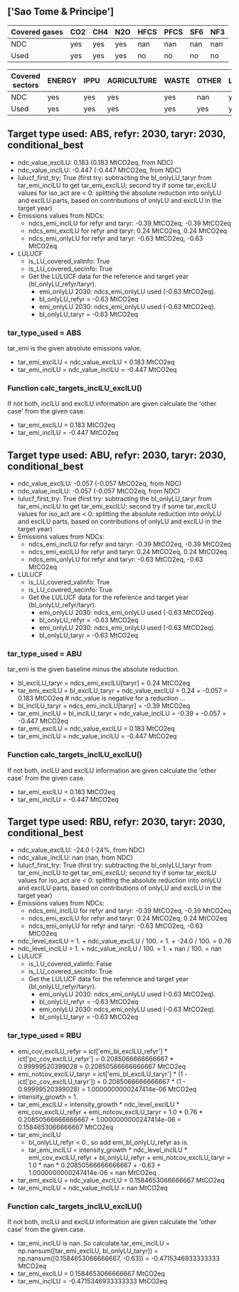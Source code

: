 ## ['Sao Tome & Principe']



| Covered gases | CO2 | CH4 | N2O | HFCS | PFCS | SF6 | NF3 |
| ---- | ---- | ---- | ---- | ---- | ---- | ---- | ----  |
| NDC | yes | yes | yes | nan | nan | nan | nan |
| Used | yes | yes | yes | no | no | no | no |

| Covered sectors | ENERGY | IPPU | AGRICULTURE | WASTE | OTHER | LULUCF |
| ---- | ---- | ---- | ---- | ---- | ---- | ----  |
| NDC | yes | yes | yes | yes | nan | yes |
| Used | yes | yes | yes | yes | yes | yes |



## Target type used: ABS, refyr: 2030, taryr: 2030, conditional_best
- ndc_value_exclLU: 0.183 (0.183 MtCO2eq, from NDC)
- ndc_value_inclLU: -0.447 (-0.447 MtCO2eq, from NDC)
- lulucf_first_try: True
(first try: subtracting the bl_onlyLU_taryr from tar_emi_inclLU to get tar_emi_exclLU;
second try if some tar_exclLU values for iso_act are < 0: splitting the absolute reduction into onlyLU and exclLU parts, based on contributions of onlyLU and exclLU in the target year)
- Emissions values from NDCs:
  - ndcs_emi_inclLU for refyr and taryr: -0.39 MtCO2eq, -0.39 MtCO2eq
  - ndcs_emi_exclLU for refyr and taryr: 0.24 MtCO2eq, 0.24 MtCO2eq
  - ndcs_emi_onlyLU for refyr and taryr: -0.63 MtCO2eq, -0.63 MtCO2eq
- LULUCF
  - is_LU_covered_valinfo: True
  - is_LU_covered_secinfo: True
  - Get the LULUCF data for the reference and target year (bl_onlyLU_refyr/taryr).
    - emi_onlyLU 2030: ndcs_emi_onlyLU used (-0.63 MtCO2eq).
    - bl_onlyLU_refyr = -0.63 MtCO2eq
    - emi_onlyLU 2030: ndcs_emi_onlyLU used (-0.63 MtCO2eq).
    - bl_onlyLU_taryr = -0.63 MtCO2eq
### tar_type_used = ABS
tar_emi is the given absolute emissions value.
- tar_emi_exclLU = ndc_value_exclLU = 0.183 MtCO2eq
- tar_emi_inclLU = ndc_value_inclLU = -0.447 MtCO2eq
### Function calc_targets_inclLU_exclLU()
If not both, inclLU and exclLU information are given calculate the 'other case' from the given case.
- tar_emi_exclLU = 0.183 MtCO2eq
- tar_emi_inclLU = -0.447 MtCO2eq



## Target type used: ABU, refyr: 2030, taryr: 2030, conditional_best
- ndc_value_exclLU: -0.057 (-0.057 MtCO2eq, from NDC)
- ndc_value_inclLU: -0.057 (-0.057 MtCO2eq, from NDC)
- lulucf_first_try: True
(first try: subtracting the bl_onlyLU_taryr from tar_emi_inclLU to get tar_emi_exclLU;
second try if some tar_exclLU values for iso_act are < 0: splitting the absolute reduction into onlyLU and exclLU parts, based on contributions of onlyLU and exclLU in the target year)
- Emissions values from NDCs:
  - ndcs_emi_inclLU for refyr and taryr: -0.39 MtCO2eq, -0.39 MtCO2eq
  - ndcs_emi_exclLU for refyr and taryr: 0.24 MtCO2eq, 0.24 MtCO2eq
  - ndcs_emi_onlyLU for refyr and taryr: -0.63 MtCO2eq, -0.63 MtCO2eq
- LULUCF
  - is_LU_covered_valinfo: True
  - is_LU_covered_secinfo: True
  - Get the LULUCF data for the reference and target year (bl_onlyLU_refyr/taryr).
    - emi_onlyLU 2030: ndcs_emi_onlyLU used (-0.63 MtCO2eq).
    - bl_onlyLU_refyr = -0.63 MtCO2eq
    - emi_onlyLU 2030: ndcs_emi_onlyLU used (-0.63 MtCO2eq).
    - bl_onlyLU_taryr = -0.63 MtCO2eq
### tar_type_used = ABU
tar_emi is the given baseline minus the absolute reduction.
- bl_exclLU_taryr = ndcs_emi_exclLU[taryr] = 0.24 MtCO2eq
- tar_emi_exclLU = bl_exclLU_taryr + ndc_value_exclLU = 0.24 + -0.057 = 0.183 MtCO2eq # ndc_value is negative for a reduction ...
- bl_inclLU_taryr = ndcs_emi_inclLU[taryr] = -0.39 MtCO2eq
- tar_emi_inclLU = bl_inclLU_taryr + ndc_value_inclLU = -0.39 + -0.057 = -0.447 MtCO2eq
- tar_emi_exclLU = ndc_value_exclLU = 0.183 MtCO2eq
- tar_emi_inclLU = ndc_value_inclLU = -0.447 MtCO2eq
### Function calc_targets_inclLU_exclLU()
If not both, inclLU and exclLU information are given calculate the 'other case' from the given case.
- tar_emi_exclLU = 0.183 MtCO2eq
- tar_emi_inclLU = -0.447 MtCO2eq



## Target type used: RBU, refyr: 2030, taryr: 2030, conditional_best
- ndc_value_exclLU: -24.0 (-24%, from NDC)
- ndc_value_inclLU: nan (nan, from NDC)
- lulucf_first_try: True
(first try: subtracting the bl_onlyLU_taryr from tar_emi_inclLU to get tar_emi_exclLU;
second try if some tar_exclLU values for iso_act are < 0: splitting the absolute reduction into onlyLU and exclLU parts, based on contributions of onlyLU and exclLU in the target year)
- Emissions values from NDCs:
  - ndcs_emi_inclLU for refyr and taryr: -0.39 MtCO2eq, -0.39 MtCO2eq
  - ndcs_emi_exclLU for refyr and taryr: 0.24 MtCO2eq, 0.24 MtCO2eq
  - ndcs_emi_onlyLU for refyr and taryr: -0.63 MtCO2eq, -0.63 MtCO2eq
- ndc_level_exclLU = 1. + ndc_value_exclLU / 100. = 1. + -24.0 / 100. = 0.76
- ndc_level_inclLU = 1. + ndc_value_inclLU / 100. = 1. + nan / 100. = nan
- LULUCF
  - is_LU_covered_valinfo: False
  - is_LU_covered_secinfo: True
  - Get the LULUCF data for the reference and target year (bl_onlyLU_refyr/taryr).
    - emi_onlyLU 2030: ndcs_emi_onlyLU used (-0.63 MtCO2eq).
    - bl_onlyLU_refyr = -0.63 MtCO2eq
    - emi_onlyLU 2030: ndcs_emi_onlyLU used (-0.63 MtCO2eq).
    - bl_onlyLU_taryr = -0.63 MtCO2eq
### tar_type_used = RBU
- emi_cov_exclLU_refyr = ict['emi_bl_exclLU_refyr'] * ict['pc_cov_exclLU_refyr'] = 0.2085066666666667 * 0.99999520399028 = 0.20850566666666667 MtCO2eq
- emi_notcov_exclLU_taryr = ict['emi_bl_exclLU_taryr'] * (1 - ict['pc_cov_exclLU_taryr']) = 0.2085066666666667 * (1 - 0.99999520399028) = 1.0000000000247414e-06 MtCO2eq
- intensity_growth = 1.
- tar_emi_exclLU = intensity_growth * ndc_level_exclLU * emi_cov_exclLU_refyr + emi_notcov_exclLU_taryr = 1.0 * 0.76 * 0.20850566666666667 + 1.0000000000247414e-06 = 0.1584653066666667 MtCO2eq
- tar_emi_inclLU
  - bl_onlyLU_refyr < 0., so add emi_bl_onlyLU_refyr as is.
  - tar_emi_inclLU = intensity_growth * ndc_level_inclLU * emi_cov_exclLU_refyr + bl_onlyLU_refyr + emi_notcov_exclLU_taryr = 1.0 * nan * 0.20850566666666667 + -0.63 + 1.0000000000247414e-06 = nan MtCO2eq
- tar_emi_exclLU = ndc_value_exclLU = 0.1584653066666667 MtCO2eq
- tar_emi_inclLU = ndc_value_inclLU = nan MtCO2eq
### Function calc_targets_inclLU_exclLU()
If not both, inclLU and exclLU information are given calculate the 'other case' from the given case.
- tar_emi_inclLU is nan. So calculate tar_emi_inclLU = np.nansum([tar_emi_exclLU, bl_onlyLU_taryr]) = np.nansum([0.1584653066666667, -0.63]) = -0.4715346933333333 MtCO2eq
- tar_emi_exclLU = 0.1584653066666667 MtCO2eq
- tar_emi_inclLU = -0.4715346933333333 MtCO2eq